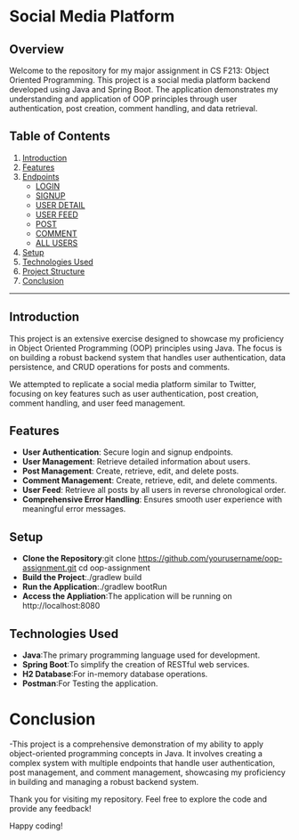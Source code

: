 # Social Media Platform 

## Overview

Welcome to the repository for my major assignment in CS F213: Object Oriented Programming. This project is a social media platform backend developed using Java and Spring Boot. The application demonstrates my understanding and application of OOP principles through user authentication, post creation, comment handling, and data retrieval.

## Table of Contents
1. [Introduction](#introduction)
2. [Features](#features)
3. [Endpoints](#endpoints)
    - [LOGIN](#login)
    - [SIGNUP](#signup)
    - [USER DETAIL](#user-detail)
    - [USER FEED](#user-feed)
    - [POST](#post)
    - [COMMENT](#comment)
    - [ALL USERS](#all-users)
4. [Setup](#setup)
5. [Technologies Used](#technologies-used)
6. [Project Structure](#project-structure)
7. [Conclusion](#conclusion)

---

## Introduction

This project is an extensive exercise designed to showcase my proficiency in Object Oriented Programming (OOP) principles using Java. The focus is on building a robust backend system that handles user authentication, data persistence, and CRUD operations for posts and comments.

We attempted to replicate a social media platform similar to Twitter, focusing on key features such as user authentication, post creation, comment handling, and user feed management.

## Features

- **User Authentication**: Secure login and signup endpoints.
- **User Management**: Retrieve detailed information about users.
- **Post Management**: Create, retrieve, edit, and delete posts.
- **Comment Management**: Create, retrieve, edit, and delete comments.
- **User Feed**: Retrieve all posts by all users in reverse chronological order.
- **Comprehensive Error Handling**: Ensures smooth user experience with meaningful error messages.

## Setup

- **Clone the Repository**:git clone https://github.com/yourusername/oop-assignment.git
cd oop-assignment
- **Build the Project**:./gradlew build
- **Run  the Application**:./gradlew bootRun
- **Access the Appliation**:The application will be running on http://localhost:8080

## Technologies Used

- **Java**:The primary programming language used for development.
- **Spring Boot**:To simplify the creation of RESTful web services.
- **H2 Database**:For in-memory database operations.
- **Postman**:For Testing the application.


# Conclusion
-This project is a comprehensive demonstration of my ability to apply object-oriented 
 programming concepts in Java. It involves creating a complex system with multiple endpoints 
 that handle user authentication, post management, and comment management, showcasing my proficiency in building and managing a robust backend system.

Thank you for visiting my repository. Feel free to explore the code and provide any feedback!

Happy coding!

